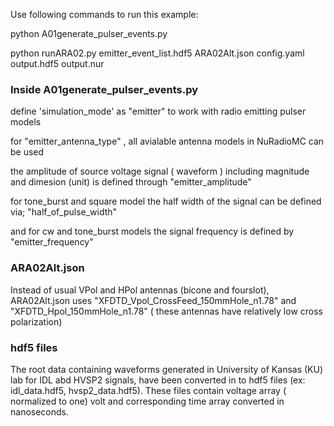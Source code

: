Use following commands to run this example:

python A01generate_pulser_events.py

python runARA02.py emitter_event_list.hdf5 ARA02Alt.json config.yaml output.hdf5 output.nur

### Inside A01generate_pulser_events.py ###

define 'simulation_mode' as "emitter" to work with radio emitting pulser models

for "emitter_antenna_type" , all avialable antenna models in NuRadioMC can be used

the amplitude of source voltage signal ( waveform ) including magnitude and dimesion (unit) is defined through "emitter_amplitude"

for tone_burst and square model the half width of the signal can be defined via; "half_of_pulse_width"

and for cw and tone_burst models the signal frequency is defined by "emitter_frequency"

### ARA02Alt.json ###


Instead of usual VPol and HPol antennas (bicone and fourslot),  ARA02Alt.json uses "XFDTD_Vpol_CrossFeed_150mmHole_n1.78" and "XFDTD_Hpol_150mmHole_n1.78"
( these antennas have relatively low cross polarization)

### hdf5 files ###


The root data containing waveforms generated in University of Kansas (KU) lab for IDL abd HVSP2 signals, have been converted in to hdf5 files (ex: idl_data.hdf5, hvsp2_data.hdf5).
These files contain voltage array ( normalized to one) volt and corresponding time array converted in nanoseconds.



